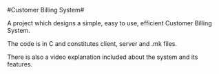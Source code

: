 #Customer Billing System# 

A project which designs a simple, easy to use, efficient Customer Billing System.

The code is in C and constitutes client, server and .mk files.

There is also a video explanation included about the system and its features.
